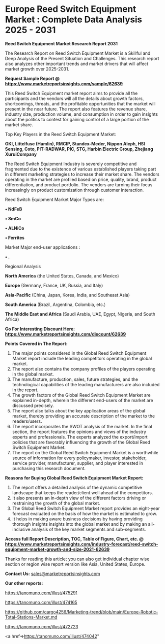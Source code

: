  # Europe Reed Switch Equipment Market : Complete Data Analysis 2025 - 2031

<strong>Reed Switch Equipment Market Research Report 2031</strong>

The Research Report on Reed Switch Equipment Market is a Skillful and Deep Analysis of the Present Situation and Challenges. This research report also analyzes other important trends and market drivers that will affect market growth over 2025-2031.

<strong>Request Sample Report @ <a href=https://www.marketreportsinsights.com/sample/62639>https://www.marketreportsinsights.com/sample/62639</a></strong>

This Reed Switch Equipment market report aims to provide all the participants and the vendors will all the details about growth factors, shortcomings, threats, and the profitable opportunities that the market will present in the near future. The report also features the revenue share, industry size, production volume, and consumption in order to gain insights about the politics to contest for gaining control of a large portion of the market share.

Top Key Players in the Reed Switch Equipment Market:

<strong>OKI, Littelfuse (Hamlin), RMCIP, Standex-Meder, Nippon Aleph, HSI Sensing, Coto, PIT-RADWAR, PIC, STG, Harbin Electric Group, Zhejiang XuruiCompany</strong>

The Reed Switch Equipment Industry is severely competitive and fragmented due to the existence of various established players taking part in different marketing strategies to increase their market share. The vendors operating in the market are profiled based on price, quality, brand, product differentiation, and product portfolio. The vendors are turning their focus increasingly on product customization through customer interaction.

Reed Switch Equipment Market Major Types are:

<strong>• NdFeB

• SmCo

• ALNiCo

• Ferrites</strong>

Market Major end-user applications :

<strong>• .</strong>

Regional Analysis

</u><strong><b>North America</b></strong> (the United States, Canada, and Mexico)

<strong><b>Europe </b></strong>(Germany, France, UK, Russia, and Italy)

<strong><b>Asia-Pacific</b></strong> (China, Japan, Korea, India, and Southeast Asia)

<strong><b>South America</b></strong> (Brazil, Argentina, Colombia, etc.)

<strong><b>The Middle East and Africa</b></strong> (Saudi Arabia, UAE, Egypt, Nigeria, and South Africa)

<strong>Go For Interesting Discount Here: <a href=https://www.marketreportsinsights.com/discount/62639>https://www.marketreportsinsights.com/discount/62639</a></strong>

<strong>Points Covered in The Report:</strong>
<ol>
  <li>The major points considered in the Global Reed Switch Equipment Market report include the leading competitors operating in the global market.</li>
  <li>The report also contains the company profiles of the players operating in the global market.</li>
  <li>The manufacture, production, sales, future strategies, and the technological capabilities of the leading manufacturers are also included in the report.</li>
  <li>The growth factors of the Global Reed Switch Equipment Market are explained in-depth, wherein the different end-users of the market are discussed precisely.</li>
  <li>The report also talks about the key application areas of the global market, thereby providing an accurate description of the market to the readers/users.</li>
  <li>The report incorporates the SWOT analysis of the market. In the final section, the report features the opinions and views of the industry experts and professionals. The experts analyzed the export/import policies that are favorably influencing the growth of the Global Reed Switch Equipment Market.</li>
  <li>The report on the Global Reed Switch Equipment Market is a worthwhile source of information for every policymaker, investor, stakeholder, service provider, manufacturer, supplier, and player interested in purchasing this research document.</li>
</ol>
<strong>Reasons for Buying Global Reed Switch Equipment Market Report:</strong>

<ol>
  <li>The report offers a detailed analysis of the dynamic competitive landscape that keeps the reader/client well ahead of the competitors.</li>
  <li>It also presents an in-depth view of the different factors driving or restraining the growth of the global market.</li>
  <li>The Global Reed Switch Equipment Market report provides an eight-year forecast evaluated on the basis of how the market is estimated to grow.</li>
  <li>It helps in making aware business decisions by having providing thorough insights insights into the global market and by making an all-inclusive analysis of the key market segments and sub-segments.</li>
</ol>
<strong>Access full Report Description, TOC, Table of Figure, Chart, etc. @ <a href=https://www.marketreportsinsights.com/industry-forecast/reed-switch-equipment-market-growth-and-size-2021-62639>https://www.marketreportsinsights.com/industry-forecast/reed-switch-equipment-market-growth-and-size-2021-62639</a></strong>


Thanks for reading this article; you can also get individual chapter wise section or region wise report version like Asia, United States, Europe.

<strong>Contact Us:</strong>
sales@marketreportsinsights.com

<strong>Our other reports:</strong>

<a href=https://tanomuno.com/illust/475291>https://tanomuno.com/illust/475291</a>

<a href=https://tanomuno.com/illust/474165>https://tanomuno.com/illust/474165</a>

<a href=https://github.com/cargo4256/Marketing-trend/blob/main/Europe-Robotic-Total-Stations-Market.md>https://github.com/cargo4256/Marketing-trend/blob/main/Europe-Robotic-Total-Stations-Market.md</a>

<a href=https://tanomuno.com/illust/472723>https://tanomuno.com/illust/472723</a>

<a href=>https://tanomuno.com/illust/474042</a>"
